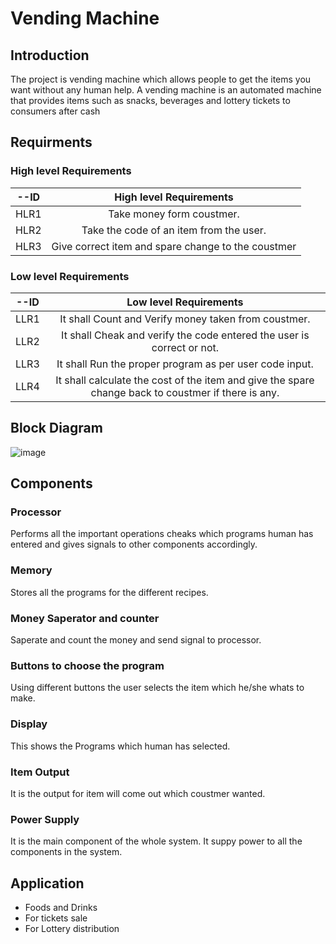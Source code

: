 # Vending Machine

## Introduction
   The project is vending machine which allows people to get the items you want without any human help. A vending machine is an automated machine that provides items such as snacks, beverages and lottery tickets to consumers after cash


## Requirments
### High level Requirements
   | --ID | High level Requirements |
   |:----------:|:--------------------:| 
   | HLR1 | Take money form coustmer. |
   | HLR2 | Take the code of an item from the user. |
   | HLR3 | Give correct item and spare change to the coustmer |

### Low level Requirements
   | --ID | Low level Requirements |
   |:----------:|:--------------------:| 
   | LLR1 | It shall Count and Verify money taken from coustmer. |
   | LLR2 | It shall Cheak and verify the code entered the user is correct or not. |
   | LLR3 | It shall Run the proper program as per user code input. |
   | LLR4 | It shall calculate the cost of the item and give the spare change back to coustmer if there is any. |


## Block Diagram
![image](https://user-images.githubusercontent.com/98864424/154816160-7ace07f4-5b51-435c-b6a9-c77004530d59.png)


## Components
### Processor
 Performs all the important operations cheaks which programs human has entered and gives signals to other components accordingly. 

### Memory
 Stores all the programs for the different recipes.

### Money Saperator and counter
 Saperate and count the money and send signal to processor. 
        
### Buttons to choose the program
 Using different buttons the user selects the item which he/she whats to make.

### Display
 This shows the Programs which human has selected.

### Item Output
 It is the output for item will come out which coustmer wanted.

### Power Supply
 It is the main component of the whole system. It suppy power to all the components in the system.


## Application
* Foods and Drinks
* For tickets sale
* For Lottery distribution